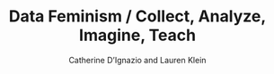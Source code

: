 ---
title: Data Feminism / Collect, Analyze, Imagine, Teach
author: Catherine D’Ignazio and Lauren Klein
link: "https://data-feminism.mitpress.mit.edu/pub/ei7cogfn/release/2?readingCollection=0cd867ef"
---